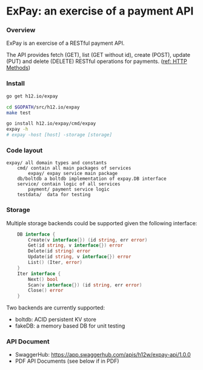 ExPay: an exercise of a payment API
===================================

### Overview

ExPay is an exercise of a RESTful payment API.

The API provides fetch (GET), list (GET without id), create (POST), update (PUT)
and delete (DELETE) RESTful operations for payments. ([ref: HTTP Methods](https://www.restapitutorial.com/lessons/httpmethods.html))

### Install

```bash
go get h12.io/expay

cd $GOPATH/src/h12.io/expay
make test

go install h12.io/expay/cmd/expay
expay -h
# expay -host [host] -storage [storage]
```

### Code layout

```
expay/ all domain types and constants
    cmd/ contain all main packages of services
        expay/ expay service main package
    db/boltdb a boltdb implementation of expay.DB interface
    service/ contain logic of all services
        payment/ payment service logic
    testdata/  data for testing
```

### Storage

Multiple storage backends could be supported given the following interface:

```go
	DB interface {
		Create(v interface{}) (id string, err error)
		Get(id string, v interface{}) error
		Delete(id string) error
		Update(id string, v interface{}) error
		List() (Iter, error)
	}
	Iter interface {
		Next() bool
		Scan(v interface{}) (id string, err error)
		Close() error
	}
```

Two backends are currently supported:

* boltdb: ACID persistent KV store
* fakeDB: a memory based DB for unit testing

### API Document

* SwaggerHub: https://app.swaggerhub.com/apis/h12w/expay-api/1.0.0
* PDF API Documents (see below if in PDF)
